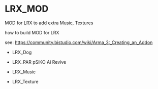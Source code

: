 # LRX_MOD
MOD for LRX to add extra Music, Textures

how to build MOD for LRX

see:
https://community.bistudio.com/wiki/Arma_3:_Creating_an_Addon


- LRX_Dog

- LRX_PAR pSiKO Ai Revive

- LRX_Music

- LRX_Texture